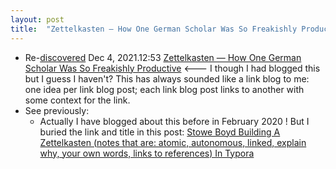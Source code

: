 ```yaml
---
layout: post
title:  "Zettelkasten — How One German Scholar Was So Freakishly Productive: One idea per post, and link to a previous post with context"
---
```


* Re-[discovered](http://rolandtanglao.com/2020/07/29/p1-blogthis-checkvist-list-links-to-blog/) Dec 4, 2021.12:53 [Zettelkasten — How One German Scholar Was So Freakishly Productive](https://writingcooperative.com/zettelkasten-how-one-german-scholar-was-so-freakishly-productive-997e4e0ca125) <--- I though I had blogged this but I guess I haven't? This has always sounded like a link blog to me: one idea per link blog post; each link blog post links to another with some context for the link.
* See previously:
  * Actually I have blogged about this before in February 2020 ! But I buried the link and title in this post: [Stowe Boyd Building A Zettelkasten (notes that are: atomic, autonomous, linked, explain why, your own words, links to references) In Typora](http://rolandtanglao.com/2020/02/05/p1-stowe-boyd-building-a-zettelkasten-typora/)